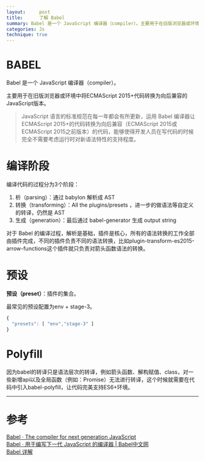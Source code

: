 ```yaml
---
layout:     post
title:      了解 Babel
summary: Babel 是一个 JavaScript 编译器（compiler）。主要用于在旧版浏览器或环境中将ECMAScript 2015+代码转换为向后兼容的JavaScript版本。
categories: Js
technique: true
---
```


# BABEL

Babel 是一个 JavaScript 编译器（compiler）。

主要用于在旧版浏览器或环境中将ECMAScript 2015+代码转换为向后兼容的JavaScript版本。

> JavaScript 语言的标准规范在每一年都会有所更新，运用 Babel 编译器让ECMAScript 2015+的代码转换为向后兼容（ECMAScript 2015或ECMAScript 2015之前版本）的代码，能够使得开发人员在写代码的时候完全不需要考虑运行时对新语法特性的支持程度。

# 编译阶段

编译代码的过程分为3个阶段：
1. 析（parsing）：通过 babylon 解析成 AST
2. 转换（transforming）：All the plugins/presets ，进一步的做语法等自定义的转译，仍然是 AST
3. 生成（generation）：最后通过 babel-generator 生成 output string


对于 Babel 的编译过程，解析是基础，插件是核心，所有的语法转换的工作全部由插件完成，不同的插件负责不同的语法转换，比如plugin-transform-es2015-arrow-functions这个插件就只负责对箭头函数语法的转换。


# 预设

**预设（preset）**：插件的集合。

最常见的预设配置为env + stage-3。

```JAVASCRIPT
{
  "presets": [ "env","stage-3" ]
}
```

# Polyfill 

因为babel的转译只是语法层次的转译，例如箭头函数、解构赋值、class，对一些新增api以及全局函数（例如：Promise）无法进行转译，这个时候就需要在代码中引入babel-polyfill，让代码完美支持ES6+环境。

********************
# 参考    

[Babel · The compiler for next generation JavaScript](https://babeljs.io/)    
[Babel · 用于编写下一代 JavaScript 的编译器 | Babel中文网](https://www.babeljs.cn/)   
[Babel 详解](https://www.cnblogs.com/SamWeb/p/6245924.html)     
